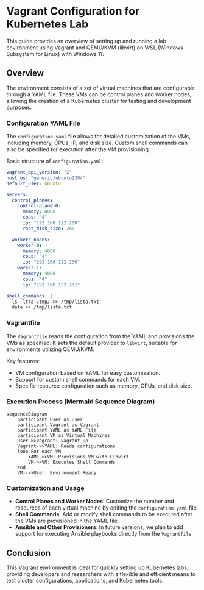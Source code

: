 # Vagrant Configuration for Kubernetes Lab

This guide provides an overview of setting up and running a lab environment using Vagrant and QEMU/KVM (libvirt) on WSL (Windows Subsystem for Linux) with Windows 11.

## Overview

The environment consists of a set of virtual machines that are configurable through a YAML file. These VMs can be control planes and worker nodes, allowing the creation of a Kubernetes cluster for testing and development purposes.

### Configuration YAML File

The `configuration.yaml` file allows for detailed customization of the VMs, including memory, CPUs, IP, and disk size. Custom shell commands can also be specified for execution after the VM provisioning.

Basic structure of `configuration.yaml`:

```yaml
vagrant_api_version: "2"
host_os: "generic/ubuntu2204"
default_user: ubuntu

servers:
  control_planes:
    control-plane-0:
      memory: 8000
      cpus: "4"
      ip: "192.168.122.200"
      root_disk_size: 200

  workers_nodes:
    worker-0:
      memory: 4000
      cpus: "4"
      ip: "192.168.122.230"
    worker-1:
      memory: 4000
      cpus: "4"
      ip: "192.168.122.231"

shell_commands: |
  ls -ltra /tmp/ >> /tmp/lista.txt
  date >> /tmp/lista.txt
```

### Vagrantfile

The `Vagrantfile` reads the configuration from the YAML and provisions the VMs as specified. It sets the default provider to `libvirt`, suitable for environments utilizing QEMU/KVM.

Key features:

- VM configuration based on YAML for easy customization.
- Support for custom shell commands for each VM.
- Specific resource configuration such as memory, CPUs, and disk size.

### Execution Process (Mermaid Sequence Diagram)

```mermaid
sequenceDiagram
    participant User as User
    participant Vagrant as Vagrant
    participant YAML as YAML File
    participant VM as Virtual Machines
    User->>Vagrant: vagrant up
    Vagrant->>YAML: Reads configurations
    loop For each VM
        YAML->>VM: Provisions VM with Libvirt
        VM->>VM: Executes Shell Commands
    end
    VM-->>User: Environment Ready
```

### Customization and Usage

- **Control Planes and Worker Nodes**: Customize the number and resources of each virtual machine by editing the `configuration.yaml` file.
- **Shell Commands**: Add or modify shell commands to be executed after the VMs are provisioned in the YAML file.
- **Ansible and Other Provisioners**: In future versions, we plan to add support for executing Ansible playbooks directly from the `Vagrantfile`.

## Conclusion

This Vagrant environment is ideal for quickly setting up Kubernetes labs, providing developers and researchers with a flexible and efficient means to test cluster configurations, applications, and Kubernetes tools.
